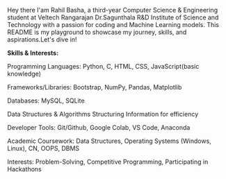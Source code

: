 Hey there I'am Rahil Basha, a third-year Computer Science & Engineering student at Veltech Rangarajan Dr.Sagunthala R&D Institute of Science and Technology with a passion for coding and Machine Learning models. This README is my playground to showcase my journey, skills, and aspirations.Let's dive in!

**Skills & Interests:**

Programming Languages: Python, C, HTML, CSS, JavaScript(basic knowledge)

Frameworks/Libraries: Bootstrap, NumPy, Pandas, Matplotlib

Databases: MySQL, SQLite

Data Structures & Algorithms Structuring Information for efficiency

Developer Tools: Git/Github, Google Colab, VS Code, Anaconda

Academic Coursework: Data Structures, Operating Systems (Windows, Linux), CN, OOPS, DBMS

Interests: Problem-Solving, Competitive Programming, Participating in Hackathons
